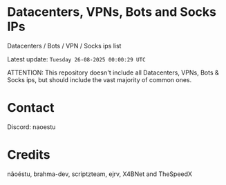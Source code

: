 # Datacenters, VPNs, Bots and Socks IPs
 
Datacenters / Bots / VPN / Socks ips list

Latest update: `Tuesday 26-08-2025 00:00:29 UTC` 

ATTENTION: This repository doesn't include all Datacenters, VPNs, Bots & Socks ips, 
but should include the vast majority of common ones.

# Contact
Discord: naoestu

# Credits
nãoéstu, brahma-dev, scriptzteam, ejrv, X4BNet and TheSpeedX
